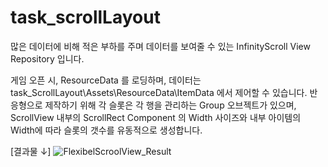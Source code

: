 # task_scrollLayout
많은 데이터에 비해 적은 부하를 주며 데이터를 보여줄 수 있는 InfinityScroll View Repository 입니다. 

게임 오픈 시, ResourceData 를 로딩하며, 데이터는 task_ScrollLayout\Assets\ResourceData\ItemData 에서 제어할 수 있습니다.
반응형으로 제작하기 위해 각 슬롯은 각 행을 관리하는 Group 오브젝트가 있으며, ScrollView 내부의 ScrollRect Component 의 Width 사이즈와 내부 아이템의 Width에 따라 슬롯의 갯수를 유동적으로 생성합니다.

[결과물 ↓]
![FlexibelScroolView_Result](https://github.com/jonghow/task_scrollLayout/assets/77612145/85c2e6d1-ffdc-48ae-9bcc-72ab9c4f6b7a)
